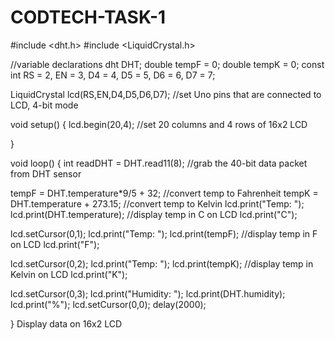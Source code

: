 # CODTECH-TASK-1
#include  <dht.h>
#include <LiquidCrystal.h>

//variable declarations
dht DHT;
double  tempF = 0;
double tempK = 0;
const int RS = 2, EN = 3, D4 = 4, D5 = 5, D6  = 6, D7 = 7;

LiquidCrystal lcd(RS,EN,D4,D5,D6,D7);   //set Uno pins that  are connected to LCD, 4-bit mode

void setup() {
  lcd.begin(20,4);    //set  20 columns and 4 rows of 16x2 LCD

}

void loop() {
  int readDHT  = DHT.read11(8);      //grab the 40-bit data packet from DHT sensor

  tempF  = DHT.temperature*9/5 + 32;   //convert temp to Fahrenheit
  tempK = DHT.temperature  + 273.15;   //convert temp to Kelvin
  lcd.print("Temp: ");
  lcd.print(DHT.temperature);     //display temp in C on LCD
  lcd.print("C");

  lcd.setCursor(0,1);
  lcd.print("Temp: ");
  lcd.print(tempF);     //display temp in F on LCD
  lcd.print("F");

  lcd.setCursor(0,2);
  lcd.print("Temp: ");
  lcd.print(tempK);     //display temp in Kelvin on LCD
  lcd.print("K");
    
  lcd.setCursor(0,3);
  lcd.print("Humidity: ");
  lcd.print(DHT.humidity);
  lcd.print("%");
  lcd.setCursor(0,0);
  delay(2000); 

}
Display data on 16x2 LCD
